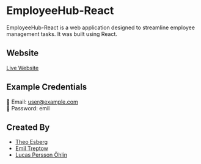 # EmployeeHub-React

EmployeeHub-React is a web application designed to streamline employee management tasks. It was built using React.

## Website
[Live Website](https://lemon-desert-0bad16303.4.azurestaticapps.net/)

## Example Credentials
📧 Email: user@example.com 
<br>
🔑 Password: emil

## Created By
- [Theo Esberg](https://github.com/TheoEsberg)
- [Emil Treptow](https://github.com/Lykrat)
- [Lucas Persson Öhlin](https://github.com/lucas-ohlin)
